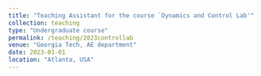 ```yaml
---
title: "Teaching Assistant for the course `Dynamics and Control Lab'"
collection: teaching
type: "Undergraduate course"
permalink: /teaching/2023controllab
venue: "Georgia Tech, AE department"
date: 2023-01-01
location: "Atlanta, USA"
---
```

